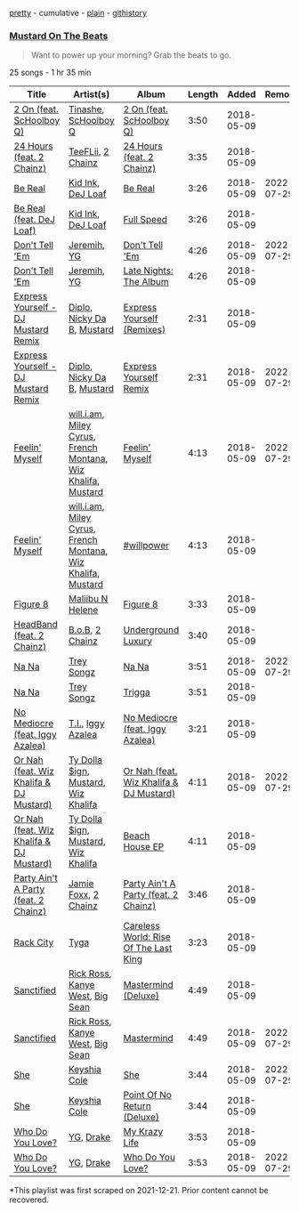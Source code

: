 [pretty](/playlists/pretty/37i9dQZF1DX3HHskiFSgKu.md) - cumulative - [plain](/playlists/plain/37i9dQZF1DX3HHskiFSgKu) - [githistory](https://github.githistory.xyz/mackorone/spotify-playlist-archive/blob/main/playlists/plain/37i9dQZF1DX3HHskiFSgKu)

### [Mustard On The Beats](https://open.spotify.com/playlist/37i9dQZF1DX3HHskiFSgKu)

> Want to power up your morning? Grab the beats to go.

25 songs - 1 hr 35 min

| Title | Artist(s) | Album | Length | Added | Removed |
|---|---|---|---|---|---|
| [2 On \(feat\. ScHoolboy Q\)](https://open.spotify.com/track/7jT2PnjzkziqfxhiMgGs5r) | [Tinashe](https://open.spotify.com/artist/0NIIxcxNHmOoyBx03SfTCD), [ScHoolboy Q](https://open.spotify.com/artist/5IcR3N7QB1j6KBL8eImZ8m) | [2 On \(feat\. ScHoolboy Q\)](https://open.spotify.com/album/1EmaWIpdBQ1QBUf96EltGQ) | 3:50 | 2018-05-09 |  |
| [24 Hours \(feat\. 2 Chainz\)](https://open.spotify.com/track/7LWtfSW68VAkHp3hpcFDCY) | [TeeFLii](https://open.spotify.com/artist/1pCVxwkdixCeBPTboRZIi2), [2 Chainz](https://open.spotify.com/artist/17lzZA2AlOHwCwFALHttmp) | [24 Hours \(feat\. 2 Chainz\)](https://open.spotify.com/album/6cCaBZtQSFXUkXeENOuMP9) | 3:35 | 2018-05-09 |  |
| [Be Real](https://open.spotify.com/track/2aYzt5nE3tBUMahasMUoOl) | [Kid Ink](https://open.spotify.com/artist/6KZDXtSj0SzGOV705nNeh3), [DeJ Loaf](https://open.spotify.com/artist/7kFfY4UjNdNyaeUgLIEbIF) | [Be Real](https://open.spotify.com/album/0tWUzJow4pNAyHWbubBiHw) | 3:26 | 2018-05-09 | 2022-07-29 |
| [Be Real \(feat\. DeJ Loaf\)](https://open.spotify.com/track/4fUh9VvKW4shhWN5LfN1Ba) | [Kid Ink](https://open.spotify.com/artist/6KZDXtSj0SzGOV705nNeh3), [DeJ Loaf](https://open.spotify.com/artist/7kFfY4UjNdNyaeUgLIEbIF) | [Full Speed](https://open.spotify.com/album/0d8ZiQuUcHDzUkqz9PEn7j) | 3:26 | 2018-05-09 |  |
| [Don't Tell 'Em](https://open.spotify.com/track/18JlUju2r8ObxwoM0RZW8E) | [Jeremih](https://open.spotify.com/artist/3KV3p5EY4AvKxOlhGHORLg), [YG](https://open.spotify.com/artist/0A0FS04o6zMoto8OKPsDwY) | [Don't Tell 'Em](https://open.spotify.com/album/3X0kjpeatWxjcRKDGoi0ZH) | 4:26 | 2018-05-09 | 2022-07-29 |
| [Don't Tell 'Em](https://open.spotify.com/track/3KcsYJcq8MWKFcPLAKbDVj) | [Jeremih](https://open.spotify.com/artist/3KV3p5EY4AvKxOlhGHORLg), [YG](https://open.spotify.com/artist/0A0FS04o6zMoto8OKPsDwY) | [Late Nights: The Album](https://open.spotify.com/album/5Y9xblLPGk0vE29rsOVTEp) | 4:26 | 2018-05-09 |  |
| [Express Yourself \- DJ Mustard Remix](https://open.spotify.com/track/38sHBE3mTtRm6iLJBmVUWy) | [Diplo](https://open.spotify.com/artist/5fMUXHkw8R8eOP2RNVYEZX), [Nicky Da B](https://open.spotify.com/artist/3wWXYbMxREh97Te2ZN92Wi), [Mustard](https://open.spotify.com/artist/0YinUQ50QDB7ZxSCLyQ40k) | [Express Yourself \(Remixes\)](https://open.spotify.com/album/2epDBqFfD9806B77AlQTHi) | 2:31 | 2018-05-09 |  |
| [Express Yourself \- DJ Mustard Remix](https://open.spotify.com/track/4ba7KXFeop4vZuotEnwvmh) | [Diplo](https://open.spotify.com/artist/5fMUXHkw8R8eOP2RNVYEZX), [Nicky Da B](https://open.spotify.com/artist/3wWXYbMxREh97Te2ZN92Wi), [Mustard](https://open.spotify.com/artist/0YinUQ50QDB7ZxSCLyQ40k) | [Express Yourself Remix](https://open.spotify.com/album/6HancqPNcn0BZdMQi5czp5) | 2:31 | 2018-05-09 | 2022-07-29 |
| [Feelin' Myself](https://open.spotify.com/track/6fS3dNRP8D0vxC48BUowbO) | [will.i.am](https://open.spotify.com/artist/085pc2PYOi8bGKj0PNjekA), [Miley Cyrus](https://open.spotify.com/artist/5YGY8feqx7naU7z4HrwZM6), [French Montana](https://open.spotify.com/artist/6vXTefBL93Dj5IqAWq6OTv), [Wiz Khalifa](https://open.spotify.com/artist/137W8MRPWKqSmrBGDBFSop), [Mustard](https://open.spotify.com/artist/0YinUQ50QDB7ZxSCLyQ40k) | [Feelin' Myself](https://open.spotify.com/album/6Xk73KQy2cyymOMgFhYATF) | 4:13 | 2018-05-09 | 2022-07-29 |
| [Feelin' Myself](https://open.spotify.com/track/26XUAwGZqQEyy8Ubhtj4kq) | [will.i.am](https://open.spotify.com/artist/085pc2PYOi8bGKj0PNjekA), [Miley Cyrus](https://open.spotify.com/artist/5YGY8feqx7naU7z4HrwZM6), [French Montana](https://open.spotify.com/artist/6vXTefBL93Dj5IqAWq6OTv), [Wiz Khalifa](https://open.spotify.com/artist/137W8MRPWKqSmrBGDBFSop), [Mustard](https://open.spotify.com/artist/0YinUQ50QDB7ZxSCLyQ40k) | [\#willpower](https://open.spotify.com/album/6edYDxspt9uQj21mbAfFIb) | 4:13 | 2018-05-09 |  |
| [Figure 8](https://open.spotify.com/track/3SKSW0YG2Pgu4Z4utibtb5) | [Maliibu N Helene](https://open.spotify.com/artist/3Gf0jqdmLQ9yFFHVqVFBv0) | [Figure 8](https://open.spotify.com/album/4gLLzAZzAulLENjayUsdcB) | 3:33 | 2018-05-09 |  |
| [HeadBand \(feat\. 2 Chainz\)](https://open.spotify.com/track/2LvRR121MWFmmEGkuV2vQP) | [B.o.B](https://open.spotify.com/artist/5ndkK3dpZLKtBklKjxNQwT), [2 Chainz](https://open.spotify.com/artist/17lzZA2AlOHwCwFALHttmp) | [Underground Luxury](https://open.spotify.com/album/177byugYOk12NcfRtWvghY) | 3:40 | 2018-05-09 |  |
| [Na Na](https://open.spotify.com/track/53nYJhuLN93D8WIDfJd4Rf) | [Trey Songz](https://open.spotify.com/artist/2iojnBLj0qIMiKPvVhLnsH) | [Na Na](https://open.spotify.com/album/7zlESEwXIIg9TThQirNsZR) | 3:51 | 2018-05-09 | 2022-07-29 |
| [Na Na](https://open.spotify.com/track/5maiP9UMnTSgoxPX8X3bdz) | [Trey Songz](https://open.spotify.com/artist/2iojnBLj0qIMiKPvVhLnsH) | [Trigga](https://open.spotify.com/album/00no0cywmc15sIIoys7kM9) | 3:51 | 2018-05-09 |  |
| [No Mediocre \(feat\. Iggy Azalea\)](https://open.spotify.com/track/38aECKrbMv2F5FsYYCewCQ) | [T.I.](https://open.spotify.com/artist/4OBJLual30L7gRl5UkeRcT), [Iggy Azalea](https://open.spotify.com/artist/5yG7ZAZafVaAlMTeBybKAL) | [No Mediocre \(feat\. Iggy Azalea\)](https://open.spotify.com/album/4uRWZ5p8jLXeyTKBmuGiMc) | 3:21 | 2018-05-09 |  |
| [Or Nah \(feat\. Wiz Khalifa & DJ Mustard\)](https://open.spotify.com/track/2LX9coJz8pfFHb8AaoVhXS) | [Ty Dolla $ign](https://open.spotify.com/artist/7c0XG5cIJTrrAgEC3ULPiq), [Mustard](https://open.spotify.com/artist/0YinUQ50QDB7ZxSCLyQ40k), [Wiz Khalifa](https://open.spotify.com/artist/137W8MRPWKqSmrBGDBFSop) | [Or Nah \(feat\. Wiz Khalifa & DJ Mustard\)](https://open.spotify.com/album/5mmoLCrl6lAvuyvldIQoDS) | 4:11 | 2018-05-09 | 2022-07-29 |
| [Or Nah \(feat\. Wiz Khalifa & DJ Mustard\)](https://open.spotify.com/track/6cRqxXoY6esNiFaOnl4EiC) | [Ty Dolla $ign](https://open.spotify.com/artist/7c0XG5cIJTrrAgEC3ULPiq), [Mustard](https://open.spotify.com/artist/0YinUQ50QDB7ZxSCLyQ40k), [Wiz Khalifa](https://open.spotify.com/artist/137W8MRPWKqSmrBGDBFSop) | [Beach House EP](https://open.spotify.com/album/2P0JJ9p0o3unqi6EK4iDQw) | 4:11 | 2018-05-09 |  |
| [Party Ain't A Party \(feat\. 2 Chainz\)](https://open.spotify.com/track/2GUPyVJIFf9jMVRjhThmnY) | [Jamie Foxx](https://open.spotify.com/artist/7LnaAXbDVIL75IVPnndf7w), [2 Chainz](https://open.spotify.com/artist/17lzZA2AlOHwCwFALHttmp) | [Party Ain't A Party \(feat\. 2 Chainz\)](https://open.spotify.com/album/7oHxBR7ipH6NAq4NiwiGXd) | 3:46 | 2018-05-09 |  |
| [Rack City](https://open.spotify.com/track/21nFIDqoD1L7ELsprVSzOR) | [Tyga](https://open.spotify.com/artist/5LHRHt1k9lMyONurDHEdrp) | [Careless World: Rise Of The Last King](https://open.spotify.com/album/65CquQgUA42ecr7n6bGtOI) | 3:23 | 2018-05-09 |  |
| [Sanctified](https://open.spotify.com/track/39RWgrQOBCLQH88wy0TBm9) | [Rick Ross](https://open.spotify.com/artist/1sBkRIssrMs1AbVkOJbc7a), [Kanye West](https://open.spotify.com/artist/5K4W6rqBFWDnAN6FQUkS6x), [Big Sean](https://open.spotify.com/artist/0c173mlxpT3dSFRgMO8XPh) | [Mastermind \(Deluxe\)](https://open.spotify.com/album/6a4HHZe13SySfC50BGy8Hm) | 4:49 | 2018-05-09 |  |
| [Sanctified](https://open.spotify.com/track/4WFYgmKlDSNWlCsmKZcpFL) | [Rick Ross](https://open.spotify.com/artist/1sBkRIssrMs1AbVkOJbc7a), [Kanye West](https://open.spotify.com/artist/5K4W6rqBFWDnAN6FQUkS6x), [Big Sean](https://open.spotify.com/artist/0c173mlxpT3dSFRgMO8XPh) | [Mastermind](https://open.spotify.com/album/4Cq1LrwChjEuOcpFvvj8r4) | 4:49 | 2018-05-09 | 2022-07-29 |
| [She](https://open.spotify.com/track/20IYmMomxRNKY6UrWGI1mN) | [Keyshia Cole](https://open.spotify.com/artist/1vfezMIyCr4XUdYRaKIKi3) | [She](https://open.spotify.com/album/14DT31xSqyGacsIvpnm9Pf) | 3:44 | 2018-05-09 | 2022-07-29 |
| [She](https://open.spotify.com/track/2YwlQK7NQjw2vTxGgeMWZV) | [Keyshia Cole](https://open.spotify.com/artist/1vfezMIyCr4XUdYRaKIKi3) | [Point Of No Return \(Deluxe\)](https://open.spotify.com/album/2OlVVFS8QZfQLmAKkfIwmz) | 3:44 | 2018-05-09 |  |
| [Who Do You Love?](https://open.spotify.com/track/7ngdkrVQPgP3AoIxUrTpHT) | [YG](https://open.spotify.com/artist/0A0FS04o6zMoto8OKPsDwY), [Drake](https://open.spotify.com/artist/3TVXtAsR1Inumwj472S9r4) | [My Krazy Life](https://open.spotify.com/album/6HzHon4QSFPGPFIjjlZN0n) | 3:53 | 2018-05-09 |  |
| [Who Do You Love?](https://open.spotify.com/track/6Tx7BNqiakRXgAXngmnhCL) | [YG](https://open.spotify.com/artist/0A0FS04o6zMoto8OKPsDwY), [Drake](https://open.spotify.com/artist/3TVXtAsR1Inumwj472S9r4) | [Who Do You Love?](https://open.spotify.com/album/06uhHdJghVpOfZgEPNtYnz) | 3:53 | 2018-05-09 | 2022-07-29 |

\*This playlist was first scraped on 2021-12-21. Prior content cannot be recovered.
